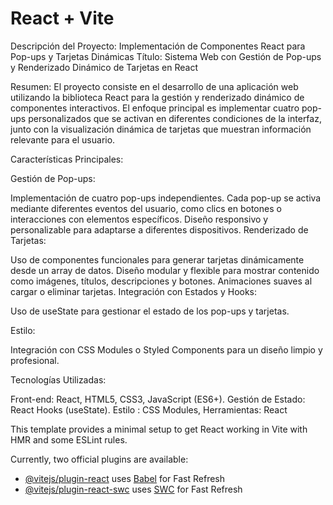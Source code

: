 # React + Vite

Descripción del Proyecto: Implementación de Componentes React para Pop-ups y Tarjetas Dinámicas
Título: Sistema Web con Gestión de Pop-ups y Renderizado Dinámico de Tarjetas en React

Resumen:
El proyecto consiste en el desarrollo de una aplicación web utilizando la biblioteca React para la gestión y renderizado dinámico de componentes interactivos. El enfoque principal es implementar cuatro pop-ups personalizados que se activan en diferentes condiciones de la interfaz, junto con la visualización dinámica de tarjetas que muestran información relevante para el usuario.

Características Principales:

Gestión de Pop-ups:

Implementación de cuatro pop-ups independientes.
Cada pop-up se activa mediante diferentes eventos del usuario, como clics en botones o interacciones con elementos específicos.
Diseño responsivo y personalizable para adaptarse a diferentes dispositivos.
Renderizado de Tarjetas:

Uso de componentes funcionales para generar tarjetas dinámicamente desde un array de datos.
Diseño modular y flexible para mostrar contenido como imágenes, títulos, descripciones y botones.
Animaciones suaves al cargar o eliminar tarjetas.
Integración con Estados y Hooks:

Uso de useState para gestionar el estado de los pop-ups y tarjetas.

Estilo:

Integración con CSS Modules o Styled Components para un diseño limpio y profesional.

Tecnologías Utilizadas:

Front-end: React, HTML5, CSS3, JavaScript (ES6+).
Gestión de Estado: React Hooks (useState).
Estilo : CSS Modules,
Herramientas: React

This template provides a minimal setup to get React working in Vite with HMR and some ESLint rules.

Currently, two official plugins are available:

- [@vitejs/plugin-react](https://github.com/vitejs/vite-plugin-react/blob/main/packages/plugin-react/README.md) uses [Babel](https://babeljs.io/) for Fast Refresh
- [@vitejs/plugin-react-swc](https://github.com/vitejs/vite-plugin-react-swc) uses [SWC](https://swc.rs/) for Fast Refresh
